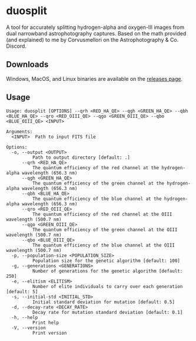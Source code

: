 # duosplit

A tool for accurately splitting hydrogen-alpha and oxygen-III images from dual narrowband astrophotography captures.
Based on the math provided (and explained) to me by Corvusmellori on the Astrophotography & Co. Discord.

## Downloads
Windows, MacOS, and Linux binaries are available on the [releases page](https://github.com/Seggan/duosplit/releases).

## Usage
```
Usage: duosplit [OPTIONS] --qrh <RED_HA_QE> --qgh <GREEN_HA_QE> --qbh <BLUE_HA_QE> --qro <RED_OIII_QE> --qgo <GREEN_OIII_QE> --qbo <BLUE_OIII_QE> <INPUT>

Arguments:
  <INPUT>  Path to input FITS file

Options:
  -o, --output <OUTPUT>
          Path to output directory [default: .]
      --qrh <RED_HA_QE>
          The quantum efficiency of the red channel at the hydrogen-alpha wavelength (656.3 nm)
      --qgh <GREEN_HA_QE>
          The quantum efficiency of the green channel at the hydrogen-alpha wavelength (656.3 nm)
      --qbh <BLUE_HA_QE>
          The quantum efficiency of the blue channel at the hydrogen-alpha wavelength (656.3 nm)
      --qro <RED_OIII_QE>
          The quantum efficiency of the red channel at the OIII wavelength (500.7 nm)
      --qgo <GREEN_OIII_QE>
          The quantum efficiency of the green channel at the OIII wavelength (500.7 nm)
      --qbo <BLUE_OIII_QE>
          The quantum efficiency of the blue channel at the OIII wavelength (500.7 nm)
  -p, --population-size <POPULATION_SIZE>
          Population size for the genetic algorithm [default: 100]
  -g, --generations <GENERATIONS>
          Number of generations for the genetic algorithm [default: 250]
  -e, --elitism <ELITISM>
          Number of elite individuals to carry over each generation [default: 5]
  -s, --initial-std <INITIAL_STD>
          Initial standard deviation for mutation [default: 0.5]
  -d, --decay-rate <DECAY_RATE>
          Decay rate for mutation standard deviation [default: 0.1]
  -h, --help
          Print help
  -V, --version
          Print version
```